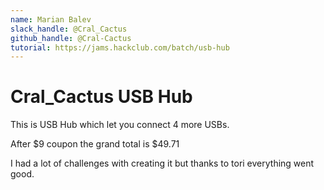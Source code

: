 ```yaml
---
name: Marian Balev
slack_handle: @Cral_Cactus
github_handle: @Cral-Cactus
tutorial: https://jams.hackclub.com/batch/usb-hub
---
```


# Cral_Cactus USB Hub

<!-- Describe your board in 2-3 sentences. What are you making? What will it do? -->
This is USB Hub which let you connect 4 more USBs.
<!-- How much is it going to cost? -->
After $9 coupon the grand total is $49.71
<!-- Tell us a little bit about your design process. What were some challenges? What helped? ***Totally optional*** -->
I had a lot of challenges with creating it but thanks to tori everything went good.
